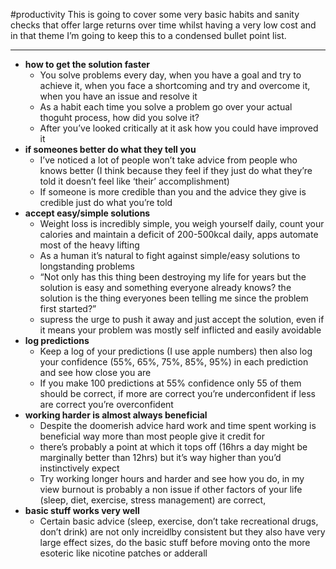 #productivity
This is going to cover some very basic habits and sanity checks that offer large returns over time whilst having a very low cost and in that theme I’m going to keep this to a condensed bullet point list. 

---
- **how to get the solution faster**
    - You solve problems every day, when you have a goal and try to achieve it, when you face a shortcoming and try and overcome it, when you have an issue and resolve it
    - As a habit each time you solve a problem go over your actual thoguht process, how did you solve it?
    - After you’ve looked critically at it ask how you could have improved it
- **if someones better do what they tell you**
    - I’ve noticed a lot of people won’t take advice from people who knows better (I think because they feel if they just do what they’re told it doesn’t feel like ‘their’ accomplishment)
    - If someone is more credible than you and the advice they give is credible just do what you’re told
- **accept easy/simple solutions**
    - Weight loss is incredibly simple, you weigh yourself daily, count your calories and maintain a deficit of 200-500kcal daily, apps automate most of the heavy lifting
    - As a human it’s natural to fight against simple/easy solutions to longstanding problems
    - “Not only has this thing been destroying my life for years but the solution is easy and something everyone already knows? the solution is the thing everyones been telling me since the problem first started?”
    - supress the urge to push it away and just accept the solution, even if it means your problem was mostly self inflicted and easily avoidable
- **log predictions**
    - Keep a log of your predictions (I use apple numbers) then also log your confidence (55%, 65%, 75%, 85%, 95%) in each prediction and see how close you are
    - If you make 100 predictions at 55% confidence only 55 of them should be correct, if more are correct you’re underconfident if less are correct you’re overconfident
- **working harder is almost always beneficial**
    - Despite the doomerish advice hard work and time spent working is beneficial way more than most people give it credit for
    - there’s probably a point at which it tops off (16hrs a day might be marginally better than 12hrs) but it’s way higher than you’d instinctively expect
    - Try working longer hours and harder and see how you do, in my view burnout is probably a non issue if other factors of your life (sleep, diet, exercise, stress management) are correct,
- **basic stuff works very well**
    - Certain basic advice (sleep, exercise, don’t take recreational drugs, don’t drink) are not only increidlby consistent but they also have very large effect sizes, do the basic stuff before moving onto the more esoteric like nicotine patches or adderall